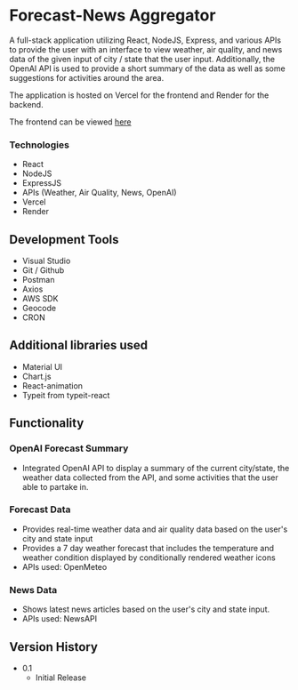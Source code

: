 # Forecast-News Aggregator

A full-stack application utilizing React, NodeJS, Express, and various APIs to provide the user with an interface to view weather, air quality, and news data of the given input of city / state that the user input. Additionally, the OpenAI API is used to provide a short summary of the data as well as some suggestions for activities around the area. 

The application is hosted on Vercel for the frontend and Render for the backend. 

The frontend can be viewed [here](https://weather-data-aggregator.vercel.app/)

### Technologies 

* React
* NodeJS
* ExpressJS
* APIs (Weather, Air Quality, News, OpenAI)
* Vercel
* Render

## Development Tools

* Visual Studio
* Git / Github
* Postman
* Axios
* AWS SDK
* Geocode
* CRON

## Additional libraries used 

* Material UI
* Chart.js
* React-animation
* Typeit from typeit-react

## Functionality 

### OpenAI Forecast Summary 

* Integrated OpenAI API to display a summary of the current city/state, the weather data collected from the API, and some activities that the user able to partake in.

### Forecast Data 

* Provides real-time weather data and air quality data based on the user's city and state input
* Provides a 7 day weather forecast that includes the temperature and weather condition displayed by conditionally rendered weather icons
* APIs used: OpenMeteo

### News Data

* Shows latest news articles based on the user's city and state input.
* APIs used: NewsAPI

## Version History

* 0.1
    * Initial Release
